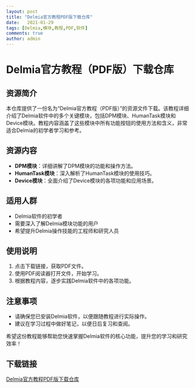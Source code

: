 ```yaml
---
layout: post
title: "Delmia官方教程PDF版下载仓库"
date:   2021-01-29
tags: [Delmia,模块,教程,PDF,软件]
comments: true
author: admin
---
```

# Delmia官方教程（PDF版）下载仓库

## 资源简介

本仓库提供了一份名为“Delmia官方教程（PDF版）”的资源文件下载。该教程详细介绍了Delmia软件中的多个关键模块，包括DPM模块、HumanTask模块和Device模块。教程内容涵盖了这些模块中所有功能按钮的使用方法和含义，非常适合Delmia的初学者学习和参考。

## 资源内容

- **DPM模块**：详细讲解了DPM模块的功能和操作方法。
- **HumanTask模块**：深入解析了HumanTask模块的使用技巧。
- **Device模块**：全面介绍了Device模块的各项功能和应用场景。

## 适用人群

- Delmia软件的初学者
- 需要深入了解Delmia模块功能的用户
- 希望提升Delmia操作技能的工程师和研究人员

## 使用说明

1. 点击下载链接，获取PDF文件。
2. 使用PDF阅读器打开文件，开始学习。
3. 根据教程内容，逐步实践Delmia软件中的各项功能。

## 注意事项

- 请确保您已安装Delmia软件，以便跟随教程进行实际操作。
- 建议在学习过程中做好笔记，以便日后复习和查阅。

希望这份教程能够帮助您快速掌握Delmia软件的核心功能，提升您的学习和研究效率！

## 下载链接

[Delmia官方教程PDF版下载仓库](https://pan.quark.cn/s/34bbca952e3a)